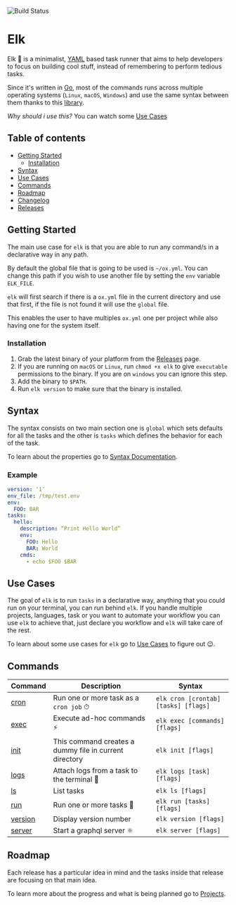![Build Status](https://github.com/jjzcru/elk/workflows/Build%20Status/badge.svg?branch=master)

Elk
==========

Elk 🦌 is a minimalist, [YAML][yaml] based task runner that aims to help developers to focus on building cool stuff,
instead of remembering to perform tedious tasks.

Since it's written in [Go][go], most of the commands runs across multiple operating systems (`Linux`, `macOS`, 
`Windows`) and use the same syntax between them thanks to this [library][sh].

*Why should i use this?* You can watch some [Use Cases](#use-cases)

## Table of contents
  * [Getting Started](#getting-started)
    + [Installation](#installation)
  * [Syntax](#syntax)
  * [Use Cases](#use-cases)
  * [Commands](#commands)
  * [Roadmap](#roadmap)
  * [Changelog][changelog]
  * [Releases][releases]

## Getting Started
The main use case for `elk` is that you are able to run any command/s in a declarative way in any path. 

By default the global file that is going to be used is `~/ox.yml`. You can change this path if you wish to use another 
file by setting the `env` variable `ELK_FILE`.

`elk` will first search if there is a `ox.yml` file in the current directory and use that first, if the file is not 
found it will use the `global` file. 

This enables the user to have multiples `ox.yml` one per project while also having one for the system itself.

### Installation
1. Grab the latest binary of your platform from the [Releases](https://github.com/jjzcru/elk/releases) page.
2. If you are running on `macOS` or `Linux`, run `chmod +x elk` to give `executable` permissions to the binary. If you
are on `windows` you can ignore this step.
3. Add the binary to `$PATH`.
4. Run `elk version` to make sure that the binary is installed.

## Syntax
The syntax consists on two main section one is `global` which sets defaults for all the tasks and the other is `tasks` 
which defines the behavior for each of the task.

To learn about the properties go to [Syntax Documentation][syntax].

### Example

```yml
version: ‘1’
env_file: /tmp/test.env
env:
  FOO: BAR
tasks:
  hello:
    description: “Print Hello World”
    env:
      FOO: Hello
      BAR: World
    cmds:
      - echo $FOO $BAR
```

## Use Cases
The goal of `elk` is to run `tasks` in a declarative way, anything that you could run on your terminal, you can run 
behind `elk`. If you handle multiple projects, languages, task or you want to automate your workflow you can use `elk`
to achieve that, just declare you workflow and `elk` will take care of the rest.

To learn about some use cases for `elk` go to [Use Cases][use-cases] to figure out 😉.

## Commands

| Command           | Description                                            | Syntax                               |
| -------           | ------                                                 | -------                              |
| [cron][cron]      | Run one or more task as a `cron job` ⏱                | `elk cron [crontab] [tasks] [flags]` |
| [exec][exec]      | Execute ad-hoc commands ⚡                              | `elk exec [commands] [flags]`        |
| [init][init]      | This command creates a dummy file in current directory | `elk init [flags]`                   |
| [logs][logs]      | Attach logs from a task to the terminal 📝             | `elk logs [task] [flags]`            |
| [ls][ls]          | List tasks                                             | `elk ls [flags]`                     |
| [run][run]        | Run one or more tasks 🤖                               | `elk run [tasks] [flags]`            |
| [version][version]| Display version number                                 | `elk version [flags]`                |
| [server][server]  | Start a graphql server ⚛️                               | `elk server [flags]`                 |


## Roadmap
Each release has a particular idea in mind and the tasks inside that release are focusing on that main idea.

To learn more about the progress and what is being planned go to [Projects][projects].

[go]: https://golang.org/
[yaml]: https://yaml.org/
[sh]: https://github.com/mvdan/sh

[releases]: https://github.com/jjzcru/elk/releases
[changelog]: https://github.com/jjzcru/elk/blob/master/CHANGELOG.md
[projects]: https://github.com/jjzcru/elk/projects

[syntax]: docs/syntax/syntax.md
[use-cases]: docs/syntax/use-cases.md

[cron]: docs/commands/cron.md
[init]: docs/commands/init.md
[logs]: docs/commands/logs.md
[ls]: docs/commands/ls.md
[run]: docs/commands/run.md
[version]: docs/commands/version.md
[exec]: docs/commands/exec.md
[server]: docs/commands/server.md
